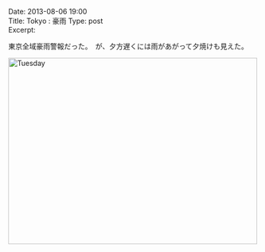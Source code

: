 Date: 2013-08-06 19:00  
Title: Tokyo : 豪雨
Type: post  
Excerpt: 

東京全域豪雨警報だった。　が、夕方遅くには雨があがって夕焼けも見えた。

<a href="http://www.flickr.com/photos/hdknr/9457231936/" title="Tuesday by hidelafoglia, on Flickr"><img src="https://farm8.staticflickr.com/7457/9457231936_61c9d2f410.jpg" width="500" height="375" alt="Tuesday"></a>  

